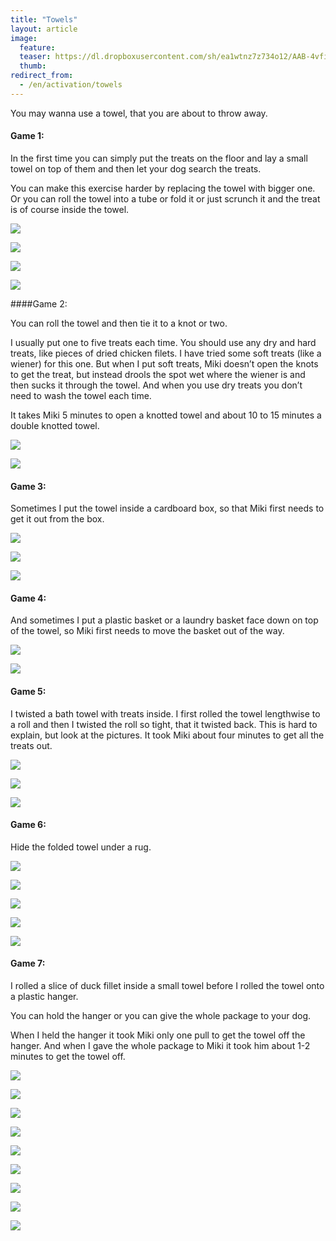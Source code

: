 ```yaml
---
title: "Towels"
layout: article
image:
  feature:
  teaser: https://dl.dropboxusercontent.com/sh/ea1wtnz7z734o12/AAB-4vfiN5Pd7kRAslmJ8e--a/aktivointi/pyyheliina/DSC43068-245px.jpg
  thumb:
redirect_from:
  - /en/activation/towels
---
```


You may wanna use a towel, that you are about to throw away.

#### Game 1:

In the first time you can simply put the treats on the floor and lay a small towel on top of them and then let your dog search the treats.

You can make this exercise harder by replacing the towel with bigger one. Or you can roll the towel into a tube or fold it or just scrunch it and the treat is of course inside the towel.

[![](https://dl.dropboxusercontent.com/sh/ea1wtnz7z734o12/AAAcOSXRAfdO1emM_gCxa-Fea/aktivointi/pyyheliina/DSC32624-800px.jpg)](https://dl.dropboxusercontent.com/sh/ea1wtnz7z734o12/AAD_664I8Yos8Yni6WSms-VGa/aktivointi/pyyheliina/DSC32624.jpg)

[![](https://dl.dropboxusercontent.com/sh/ea1wtnz7z734o12/AAAjU7m4msfQtz4yuRvYWHdSa/aktivointi/pyyheliina/DSC32664-800px.jpg)](https://dl.dropboxusercontent.com/sh/ea1wtnz7z734o12/AAD9F73TI94ZApeBxk5iH_Uka/aktivointi/pyyheliina/DSC32664.jpg)

[![](https://dl.dropboxusercontent.com/sh/ea1wtnz7z734o12/AACsVn2jHjMDj5R7iId0t24ca/aktivointi/pyyheliina/DSC32727-800px.jpg)](https://dl.dropboxusercontent.com/sh/ea1wtnz7z734o12/AADSrGsBLu7Bwx6vJG-1KglIa/aktivointi/pyyheliina/DSC32727.jpg)

[![](https://dl.dropboxusercontent.com/sh/ea1wtnz7z734o12/AAB0hyuIKk4JECRQtGTeuYj2a/aktivointi/pyyheliina/DSC43068-800px.jpg)](https://dl.dropboxusercontent.com/sh/ea1wtnz7z734o12/AADo_Fkg9xV3g4YB3tv95GpVa/aktivointi/pyyheliina/DSC43068.jpg)

####Game 2:

You can roll the towel and then tie it to a knot or two.

I usually put one to five treats each time. You should use any dry and hard treats, like pieces of dried chicken filets. I have tried some soft treats (like a wiener) for this one. But when I put soft treats, Miki doesn’t open the knots to get the treat, but instead drools the spot wet where the wiener is and then sucks it through the towel. And when you use dry treats you don’t need to wash the towel each time.

It takes Miki 5 minutes to open a knotted towel and about 10 to 15 minutes a double knotted towel.

[![](https://dl.dropboxusercontent.com/sh/ea1wtnz7z734o12/AACLmXTbuY6a0fqh788J8QExa/aktivointi/pyyheliina/DSC293991_-800px.jpg)](https://dl.dropboxusercontent.com/sh/ea1wtnz7z734o12/AAAAr4nUUp0srlZ_WH382-pKa/aktivointi/pyyheliina/DSC293991_.jpg)

[![](https://dl.dropboxusercontent.com/sh/ea1wtnz7z734o12/AAANYraAXfN7NivFnMHlZew4a/aktivointi/pyyheliina/DSC29414_2-800px.jpg)](https://dl.dropboxusercontent.com/sh/ea1wtnz7z734o12/AAAMdAyJrW-CTLJ4LpNj_Kaqa/aktivointi/pyyheliina/DSC29414_2.jpg)

#### Game 3:

Sometimes I put the towel inside a cardboard box, so that Miki first needs to get it out from the box.

[![](https://dl.dropboxusercontent.com/sh/ea1wtnz7z734o12/AAAP-VWaRoVz10K5F2BihsR7a/aktivointi/pyyheliina/DSC42941-800px.jpg)](https://dl.dropboxusercontent.com/sh/ea1wtnz7z734o12/AADqF9yNg7qjJxeG5rBlGu9Ka/aktivointi/pyyheliina/DSC42941.jpg)

[![](https://dl.dropboxusercontent.com/sh/ea1wtnz7z734o12/AADSLKmm-MI8GaZp890a0VZRa/aktivointi/pyyheliina/DSC42947-800px.jpg)](https://dl.dropboxusercontent.com/sh/ea1wtnz7z734o12/AACSUFGy7AJLnL2FrL_z9sqTa/aktivointi/pyyheliina/DSC42947.jpg)

[![](https://dl.dropboxusercontent.com/sh/ea1wtnz7z734o12/AAAn6pRuSSD-_X9yHeDwb-Sra/aktivointi/pyyheliina/DSC42973-800px.jpg)](https://dl.dropboxusercontent.com/sh/ea1wtnz7z734o12/AACZmg9JFtgMOvzutuEU_B0Ca/aktivointi/pyyheliina/DSC42973.jpg)

#### Game 4:

And sometimes I put a plastic basket or a laundry basket face down on top of the towel, so Miki first needs to move the basket out of the way.

[![](https://dl.dropboxusercontent.com/sh/ea1wtnz7z734o12/AAB509OEAYbv8ZrjaX3rIjA9a/aktivointi/pyyhelaatikko/DSC43952-800px.jpg)](https://dl.dropboxusercontent.com/sh/ea1wtnz7z734o12/AAAvf9Tb3xkweGrpPlSN04fYa/aktivointi/pyyhelaatikko/DSC43952.jpg)

[![](https://dl.dropboxusercontent.com/sh/ea1wtnz7z734o12/AAC0oewrPbJH31QalXWAtFWGa/aktivointi/pyyhelaatikko/DSC43961-800px.jpg)](https://dl.dropboxusercontent.com/sh/ea1wtnz7z734o12/AADvxgfDWAbAveNhnYtKaXUUa/aktivointi/pyyhelaatikko/DSC43961.jpg)

#### Game 5:

I twisted a bath towel with treats inside. I first rolled the towel lengthwise to a roll and then I twisted the roll so tight, that it twisted back. This is hard to explain, but look at the pictures. It took Miki about four minutes to get all the treats out.

[![](https://dl.dropboxusercontent.com/sh/ea1wtnz7z734o12/AABEgMOBjRMYVn83UAOKuTNIa/aktivointi/pyyheliina/DSC52029-800px.jpg)](https://dl.dropboxusercontent.com/sh/ea1wtnz7z734o12/AABM6sfhSdGP5uBET0W43dbPa/aktivointi/pyyheliina/DSC52029.jpg)

[![](https://dl.dropboxusercontent.com/sh/ea1wtnz7z734o12/AAA-6RsJpK8MI0ThZz1mCN9Da/aktivointi/pyyheliina/DSC52033-800px.jpg)](https://dl.dropboxusercontent.com/sh/ea1wtnz7z734o12/AAD-_5RKPzsMLMpWzDsCG8b7a/aktivointi/pyyheliina/DSC52033.jpg)

[![](https://dl.dropboxusercontent.com/sh/ea1wtnz7z734o12/AADLZHY_xwDg2DXaIP849Rvaa/aktivointi/pyyheliina/DSC52036-800px.jpg)](https://dl.dropboxusercontent.com/sh/ea1wtnz7z734o12/AACf1hoBOwLp8m6A7oHXcuaYa/aktivointi/pyyheliina/DSC52036.jpg)

#### Game 6:

Hide the folded towel under a rug.

[![](https://dl.dropboxusercontent.com/sh/ea1wtnz7z734o12/AAA80NjtoWOpNxxkA__ZVR3Na/aktivointi/pyyheliina/DS30527-800px.jpg)](https://dl.dropboxusercontent.com/sh/ea1wtnz7z734o12/AAAkcoyRcX2cWpMtaiEXF2_la/aktivointi/pyyheliina/DS30527.jpg)

[![](https://dl.dropboxusercontent.com/sh/ea1wtnz7z734o12/AACbCMhn9sBNfkUgwssZ5aL-a/aktivointi/pyyheliina/DS30531-800px.jpg)](https://dl.dropboxusercontent.com/sh/ea1wtnz7z734o12/AABu2xBOLJSX4sOfcvpCP0uFa/aktivointi/pyyheliina/DS30531.jpg)

[![](https://dl.dropboxusercontent.com/sh/ea1wtnz7z734o12/AACv1o6klfG5EnHoM6NK7en-a/aktivointi/pyyheliina/DS30539-800px.jpg)](https://dl.dropboxusercontent.com/sh/ea1wtnz7z734o12/AAAl-3ZaHRoRNy9Iuw_bDq5Va/aktivointi/pyyheliina/DS30539.jpg)

[![](https://dl.dropboxusercontent.com/sh/ea1wtnz7z734o12/AACR11VqmXlv7UuG49X1ffzTa/aktivointi/pyyheliina/DS30547-800px.jpg)](https://dl.dropboxusercontent.com/sh/ea1wtnz7z734o12/AAB4w5oQBv5FaQ7uDQg1BSj1a/aktivointi/pyyheliina/DS30547.jpg)

[![](https://dl.dropboxusercontent.com/sh/ea1wtnz7z734o12/AAAeW3OGjz7aDoz7VGUAaMT5a/aktivointi/pyyheliina/DS30509-800px.jpg)](https://dl.dropboxusercontent.com/sh/ea1wtnz7z734o12/AADssYgqhPB0kpsTdPm_JR4Qa/aktivointi/pyyheliina/DS30509.jpg)

#### Game 7:

I rolled a slice of duck fillet inside a small towel before I rolled the towel onto a plastic hanger.

You can hold the hanger or you can give the whole package to your dog.

When I held the hanger it took Miki only one pull to get the towel off the hanger. And when I gave the whole package to Miki it took him about 1-2 minutes to get the towel off.

[![](https://dl.dropboxusercontent.com/sh/ea1wtnz7z734o12/AAAoaZ6K0RL1_9uIUqo0FKD1a/aktivointi/minitehtavia/DS15602-800px.jpg)](https://dl.dropboxusercontent.com/sh/ea1wtnz7z734o12/AAD4_2dA_Dd2OaAsqJOQq5v5a/aktivointi/minitehtavia/DS15602.jpg)

[![](https://dl.dropboxusercontent.com/sh/ea1wtnz7z734o12/AAAZ2Ba3pnDI48dAdHwDPorha/aktivointi/minitehtavia/DS15614-800px.jpg)](https://dl.dropboxusercontent.com/sh/ea1wtnz7z734o12/AACjCLTPXSlbtVwgpyychp9Ea/aktivointi/minitehtavia/DS15614.jpg)

[![](https://dl.dropboxusercontent.com/sh/ea1wtnz7z734o12/AAA3Ygqt0TAU6cjNJLod_DAca/aktivointi/minitehtavia/DS15647-800px.jpg)](https://dl.dropboxusercontent.com/sh/ea1wtnz7z734o12/AADoYdb_wTlhuyI1-1XruL3ta/aktivointi/minitehtavia/DS15647.jpg)

[![](https://dl.dropboxusercontent.com/sh/ea1wtnz7z734o12/AAC_fvOBfF702OLD866B3z8ia/aktivointi/minitehtavia/DS15669-800px.jpg)](https://dl.dropboxusercontent.com/sh/ea1wtnz7z734o12/AABHD1L5hf8EJK6af8qILxjqa/aktivointi/minitehtavia/DS15669.jpg)

[![](https://dl.dropboxusercontent.com/sh/ea1wtnz7z734o12/AADw91wO4rC77JyeDkaf4Oeqa/aktivointi/minitehtavia/DS15681-800px.jpg)](https://dl.dropboxusercontent.com/sh/ea1wtnz7z734o12/AACIEJniWdE6G_yvkVoUQZJpa/aktivointi/minitehtavia/DS15681.jpg)

[![](https://dl.dropboxusercontent.com/sh/ea1wtnz7z734o12/AADLAiDtw0AowKAQTLKWgupta/aktivointi/minitehtavia/DS15687-800px.jpg)](https://dl.dropboxusercontent.com/sh/ea1wtnz7z734o12/AABMUe-GrtADtUaEWPGWtFlta/aktivointi/minitehtavia/DS15687.jpg)

[![](https://dl.dropboxusercontent.com/sh/ea1wtnz7z734o12/AAArgkYIxb3-mP_Ys7QmdzQma/aktivointi/minitehtavia/DS15714-800px.jpg)](https://dl.dropboxusercontent.com/sh/ea1wtnz7z734o12/AAAMY0DQwEWqXjFKKn8Lj-uha/aktivointi/minitehtavia/DS15714.jpg)

[![](https://dl.dropboxusercontent.com/sh/ea1wtnz7z734o12/AAD9pd3kAbYvTKWwovfYrKQea/aktivointi/minitehtavia/DS15629-800px.jpg)](https://dl.dropboxusercontent.com/sh/ea1wtnz7z734o12/AABMYkWosY8yvYNmCWa6Ki4Ma/aktivointi/minitehtavia/DS15629.jpg)

[![](https://dl.dropboxusercontent.com/sh/ea1wtnz7z734o12/AAD3p-nTPkkFBLwXKCTcqdHUa/aktivointi/minitehtavia/DS15639-800px.jpg)](https://dl.dropboxusercontent.com/sh/ea1wtnz7z734o12/AAAsK9OWk_Y4JztDWZ4gahsLa/aktivointi/minitehtavia/DS15639.jpg)